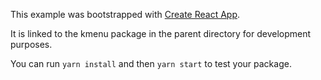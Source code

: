 This example was bootstrapped with [Create React App](https://github.com/facebook/create-react-app).

It is linked to the kmenu package in the parent directory for development purposes.

You can run `yarn install` and then `yarn start` to test your package.
